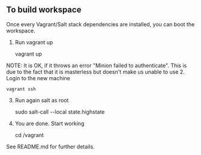 ## To build workspace

Once every Vagrant/Salt stack dependencies are installed, you can boot the workspace.

1. Run vagrant up

    vagrant up

  NOTE: It is OK, if it throws an error "Minion failed to authenticate". This is due to the fact that it is masterless but doesn't make us unable to use
2. Login to the new machine

    vagrant ssh

3. Run again salt as root

    sudo salt-call --local state.highstate

4. You are done. Start working

    cd /vagrant

See README.md for further details.
